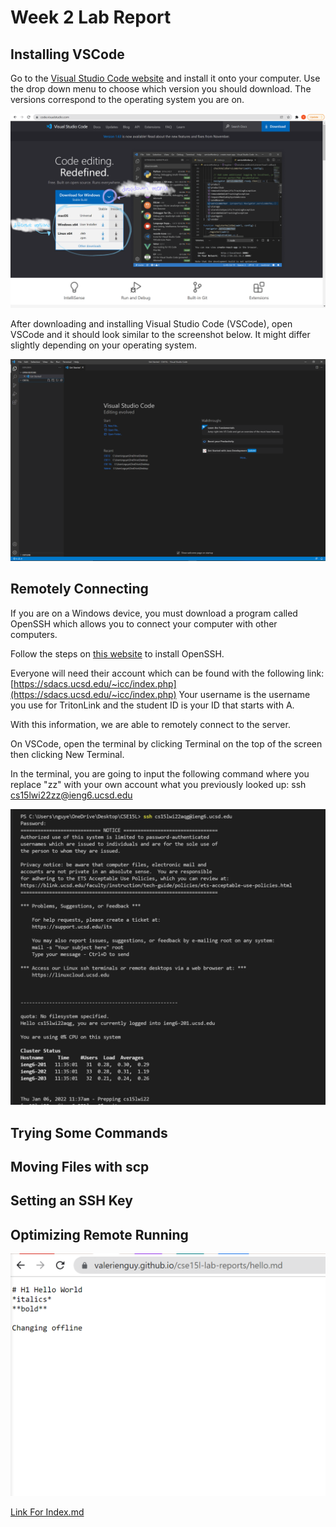 # Week 2 Lab Report

## Installing VSCode
Go to the [Visual Studio Code website](https://code.visualstudio.com/) and install it onto your computer. Use the drop down menu to choose which version you should download. The versions correspond to the operating system you are on.

![VSCode Image](vscodeDownload.png)

After downloading and installing Visual Studio Code (VSCode), open VSCode and it should look similar to the screenshot below. It might differ slightly depending on your operating system.

![VSCode Window](vscodeScreenshot.PNG)


## Remotely Connecting
If you are on a Windows device, you must download a program called OpenSSH which allows you to connect your computer with other computers. 

Follow the steps on [this website](https://docs.microsoft.com/en-us/windows-server/administration/openssh/openssh_install_firstuse) to install OpenSSH.

Everyone will need their account which can be found with the following link:
[https://sdacs.ucsd.edu/~icc/index.php](https://sdacs.ucsd.edu/~icc/index.php)
Your username is the username you use for TritonLink and the student ID is your ID that starts with A.

With this information, we are able to remotely connect to the server. 

On VSCode, open the terminal by clicking Terminal on the top of the screen then clicking New Terminal. 

In the terminal, you are going to input the following command where you replace "zz" with your own account what you previously looked up:
    ssh cs15lwi22zz@ieng6.ucsd.edu

![SSH Logon](sshlogon.PNG)

## Trying Some Commands

## Moving Files with scp

## Setting an SSH Key

## Optimizing Remote Running




![Test Image](offlineediting.PNG)

[Link For Index.md](index.md)